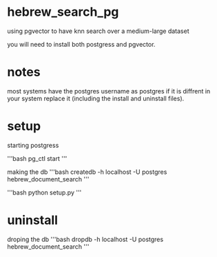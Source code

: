 # hebrew_search_pg
using pgvector to have knn search over a medium-large dataset

you will need to install both postgress and pgvector.


# notes
most systems have the postgres username as postgres if it is diffrent in your system replace it (including the install and uninstall files).
# setup

starting postgress 

'''bash
pg_ctl start
'''

making the db
'''bash 
createdb -h localhost -U postgres hebrew_document_search
'''

'''bash 
python setup.py
'''

# uninstall 
droping the db
'''bash 
dropdb -h localhost -U postgres hebrew_document_search
'''
